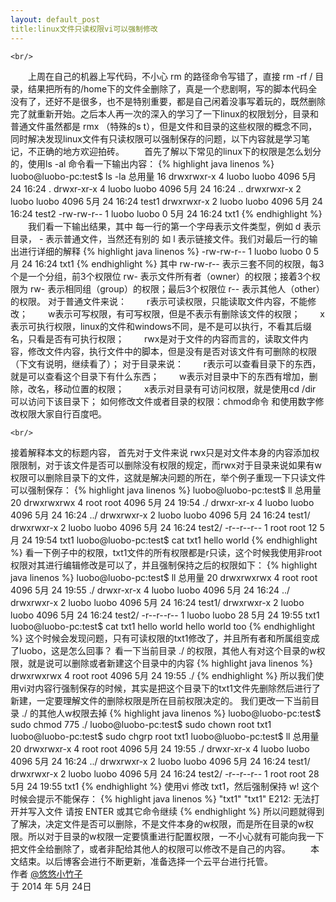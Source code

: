```yaml
---
layout: default_post
title:linux文件只读权限vi可以强制修改
---
```


	<br/>
　　上周在自己的机器上写代码，不小心 rm 的路径命令写错了，直接 rm -rf / 目录，结果把所有的/home下的文件全删除了，真是一个悲剧啊，写的脚本代码全没有了，还好不是很多，也不是特别重要，都是自己闲着没事写着玩的，既然删除完了就重新开始。之后本人再一次的深入的学习了一下linux的权限划分，目录和普通文件虽然都是 rmx （特殊的s t），但是文件和目录的这些权限的概念不同，同时解决发现linux文件有只读权限可以强制保存的问题，以下内容就是学习笔记，不正确的地方欢迎拍砖。
　　首先了解以下常见的linux下的权限是怎么划分的，使用ls -al 命令看一下输出内容：
{% highlight java linenos %}
luobo@luobo-pc:test$ ls -la
总用量 16
drwxrwxr-x 4 luobo luobo 4096  5月 24 16:24 .
drwxr-xr-x 4 luobo luobo 4096  5月 24 16:24 ..
drwxrwxr-x 2 luobo luobo 4096  5月 24 16:24 test1
drwxrwxr-x 2 luobo luobo 4096  5月 24 16:24 test2
-rw-rw-r-- 1 luobo luobo    0  5月 24 16:24 txt1
{% endhighlight %}
　　我们看一下输出结果，其中 每一行的第一个字母表示文件类型，例如 d 表示目录， - 表示普通文件，当然还有别的 如 l 表示链接文件。我们对最后一行的输出进行详细的解释
{% highlight java linenos %}
-rw-rw-r-- 1 luobo luobo    0  5月 24 16:24 txt1
{% endhighlight %}
其中 rw-rw-r-- 表示三套不同的权限，每3个是一个分组，前3个权限位 rw- 表示文件所有者（owner）的权限；接着3个权限为 rw- 表示相同组（group）的权限；最后3个权限位 r-- 表示其他人（other）的权限。
对于普通文件来说：
　　r表示可读权限，只能读取文件内容，不能修改；
　　w表示可写权限，有可写权限，但是不表示有删除该文件的权限；
　　x表示可执行权限，linux的文件和windows不同，是不是可以执行，不看其后缀名，只看是否有可执行权限；
　　rwx是对于文件的内容而言的，读取文件内容，修改文件内容，执行文件中的脚本，但是没有是否对该文件有可删除的权限（下文有说明，继续看了）；
对于目录来说：
　　r表示可以查看目录下的东西，就是可以查看这个目录下有什么东西；
　　w表示对目录中下的东西有增加，删除，改名，移动位置的权限；
　　x表示对目录有可访问权限，就是使用cd /dir 可以访问下该目录下；
如何修改文件或者目录的权限：chmod命令 和使用数字修改权限大家自行百度吧。

	<br/>
接着解释本文的标题内容，
首先对于文件来说 rwx只是对文件本身的内容添加权限限制，对于该文件是否可以删除没有权限的规定，而rwx对于目录来说如果有w权限可以删除目录下的文件，这就是解决问题的所在，举个例子重现一下只读文件可以强制保存：
{% highlight java linenos %}
luobo@luobo-pc:test$ ll
总用量 20
drwxrwxrwx 4 root  root  4096  5月 24 19:54 ./
drwxr-xr-x 4 luobo luobo 4096  5月 24 16:24 ../
drwxrwxr-x 2 luobo luobo 4096  5月 24 16:24 test1/
drwxrwxr-x 2 luobo luobo 4096  5月 24 16:24 test2/
-r--r--r-- 1 root  root    12  5月 24 19:54 txt1
luobo@luobo-pc:test$ cat txt1 
hello world
{% endhighlight %}
看一下例子中的权限，txt1文件的所有权限都是r只读，这个时候我使用非root权限对其进行编辑修改是可以了，并且强制保持之后的权限如下：
{% highlight java linenos %}
luobo@luobo-pc:test$ ll
总用量 20
drwxrwxrwx 4 root  root  4096  5月 24 19:55 ./
drwxr-xr-x 4 luobo luobo 4096  5月 24 16:24 ../
drwxrwxr-x 2 luobo luobo 4096  5月 24 16:24 test1/
drwxrwxr-x 2 luobo luobo 4096  5月 24 16:24 test2/
-r--r--r-- 1 luobo luobo   28  5月 24 19:55 txt1
luobo@luobo-pc:test$ cat txt1 
hello world
hello world too
{% endhighlight %}
这个时候会发现问题，只有可读权限的txt1修改了，并且所有者和所属组变成了luobo，这是怎么回事？
看一下当前目录 ./ 的权限，其他人有对这个目录的w权限，就是说可以删除或者新建这个目录中的内容
{% highlight java linenos %}
drwxrwxrwx 4 root  root  4096  5月 24 19:55 ./
{% endhighlight %}
所以我们使用vi对内容行强制保存的时候，其实是把这个目录下的txt1文件先删除然后进行了新建，一定要理解文件的删除权限是所在目前权限决定的。
我们更改一下当前目录 ./ 的其他人w权限去掉
{% highlight java linenos %}
luobo@luobo-pc:test$ sudo chmod 775 ./
luobo@luobo-pc:test$ sudo chown root txt1 
luobo@luobo-pc:test$ sudo chgrp root txt1
luobo@luobo-pc:test$ ll
总用量 20
drwxrwxr-x 4 root  root  4096  5月 24 19:55 ./
drwxr-xr-x 4 luobo luobo 4096  5月 24 16:24 ../
drwxrwxr-x 2 luobo luobo 4096  5月 24 16:24 test1/
drwxrwxr-x 2 luobo luobo 4096  5月 24 16:24 test2/
-r--r--r-- 1 root  root    28  5月 24 19:55 txt1
{% endhighlight %}
使用vi 修改 txt1，然后强制保持 w! 这个时候会提示不能保存：
{% highlight java linenos %}
"txt1"
"txt1" E212: 无法打开并写入文件
请按 ENTER 或其它命令继续
{% endhighlight %}
所以问题就得到了解决，决定文件是否可以删除，不是文件本身的w权限，而是所在目录的w权限。所以对于目录的w权限一定要慎重进行配置权限，一不小心就有可能向我一下把文件全给删除了，或者非配给其他人的权限可以修改不是自己的内容。
　　本文结束。以后博客会进行不断更新，准备选择一个云平台进行托管。
　
<br/>
作者 [@悠悠小竹子][1]     
于 2014 年 5月 24日


[1]:http://weibo.com/wtstengshencom
　
　